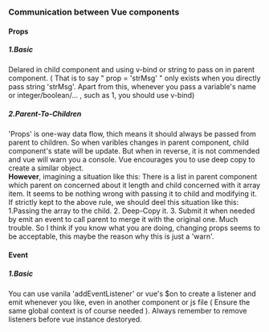 ### Communication between Vue components

#### Props
##### 1.Basic  
Delared in child component and using v-bind or string to pass on in parent component. ( That is to say " prop = 'strMsg' " only exists when you directly pass string 'strMsg'. Apart from this, whenever you pass a variable's name or integer/boolean/... , such as 1, you should use v-bind)
##### 2.Parent-To-Children
'Props' is one-way data flow, thich means it should always be passed from parent to children. So when varibles changes in parent component, child component's state will be update. But when in reverse, it is not commended and vue will warn you a console. Vue encourages you to use deep copy to create a similar object.    
**However**, imagining a situation like this: There is a list in parent component which parent on concerned about it length and child concerned with it array item. It seems to be nothing wrong with passing it to child and modifying it.  
If strictly kept to the above rule, we should deel this situation like this: 1.Passing the array to the child. 2. Deep-Copy it. 3. Submit it when needed by emit an event to call parent to merge it with the original one. Much trouble. So I think if you know what you are doing, changing props seems to be acceptable, this maybe the reason why this is just a 'warn'.

#### Event
##### 1.Basic
You can use vanila 'addEventListener' or vue's $on to create a listener and emit whenever you like, even in another component or js file ( Ensure the same global context is of course needed ).  Always remember to remove listeners before vue instance destoryed.
